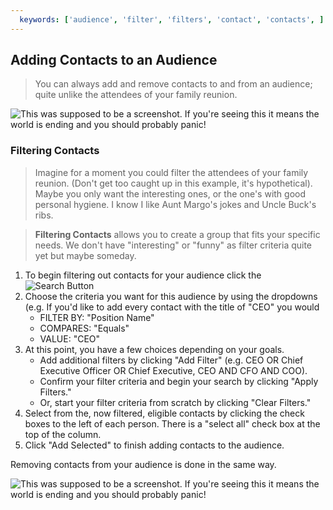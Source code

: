 ```yaml
---
  keywords: ['audience', 'filter', 'filters', 'contact', 'contacts', ]
---
```



## Adding Contacts to an Audience

>You can always add and remove contacts to and from an audience; quite unlike the attendees of your family reunion.

![This was supposed to be a screenshot. If you're seeing this it means the world is ending and you should probably panic!](https://s3.amazonaws.com/peer60_organizations/documentation+tbd/groups_details/Adding-Contacts-to-an-Audience.gif)


### Filtering Contacts

> Imagine for a moment you could filter the attendees of your family reunion. (Don't get too caught up in this example, it's hypothetical). Maybe you only want the interesting ones, or the one's with good personal hygiene.  I know I like Aunt Margo's jokes and Uncle Buck's ribs.

>**Filtering Contacts** allows you to create a group that fits your specific needs. We don't have "interesting" or "funny" as filter criteria quite yet but maybe someday.

1. To begin filtering out contacts for your audience click the ![Search Button](https://s3.amazonaws.com/peer60_organizations/documentation+tbd/Icons/Search+Icon.png)
2. Choose the criteria you want for this audience by using the dropdowns (e.g. If you'd like to add every contact with the title of "CEO" you would
	* FILTER BY: "Position Name"
	* COMPARES: "Equals"
	* VALUE:  "CEO"
3. At this point, you have a few choices depending on your goals.
	* Add additional filters by clicking "Add Filter" (e.g. CEO OR Chief Executive Officer OR Chief Executive, CEO AND CFO AND COO).
	* Confirm your filter criteria and begin your search by clicking "Apply Filters."
	* Or, start your filter criteria from scratch by clicking "Clear Filters."
4. Select from the, now filtered, eligible contacts by clicking the check boxes to the left of each person. There is a "select all" check box at the top of the column.
5. Click "Add Selected" to finish adding contacts to the audience.

Removing contacts from your audience is done in the same way.

![This was supposed to be a screenshot. If you're seeing this it means the world is ending and you should probably panic!](https://s3.amazonaws.com/peer60_organizations/documentation+tbd/groups_details/Filtering-an-Audience.gif)
